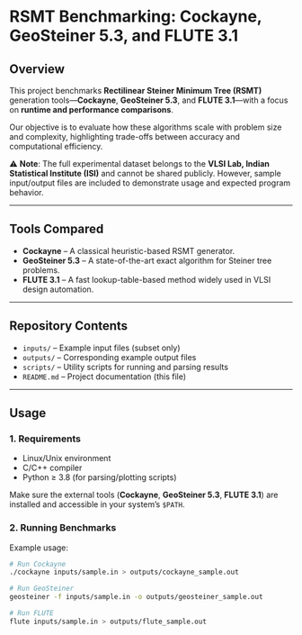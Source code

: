 # RSMT Benchmarking: Cockayne, GeoSteiner 5.3, and FLUTE 3.1  

## Overview  
This project benchmarks **Rectilinear Steiner Minimum Tree (RSMT)** generation tools—**Cockayne**, **GeoSteiner 5.3**, and **FLUTE 3.1**—with a focus on **runtime and performance comparisons**.  

Our objective is to evaluate how these algorithms scale with problem size and complexity, highlighting trade-offs between accuracy and computational efficiency.  

⚠️ **Note**: The full experimental dataset belongs to the **VLSI Lab, Indian Statistical Institute (ISI)** and cannot be shared publicly. However, sample input/output files are included to demonstrate usage and expected program behavior.  

---

## Tools Compared  
- **Cockayne** – A classical heuristic-based RSMT generator.  
- **GeoSteiner 5.3** – A state-of-the-art exact algorithm for Steiner tree problems.  
- **FLUTE 3.1** – A fast lookup-table-based method widely used in VLSI design automation.  

---

## Repository Contents  
- `inputs/` – Example input files (subset only)  
- `outputs/` – Corresponding example output files  
- `scripts/` – Utility scripts for running and parsing results  
- `README.md` – Project documentation (this file)  

---

## Usage  

### 1. Requirements  
- Linux/Unix environment  
- C/C++ compiler  
- Python ≥ 3.8 (for parsing/plotting scripts)  

Make sure the external tools (**Cockayne**, **GeoSteiner 5.3**, **FLUTE 3.1**) are installed and accessible in your system’s `$PATH`.  

### 2. Running Benchmarks  
Example usage:  

```bash
# Run Cockayne
./cockayne inputs/sample.in > outputs/cockayne_sample.out

# Run GeoSteiner
geosteiner -f inputs/sample.in -o outputs/geosteiner_sample.out

# Run FLUTE
flute inputs/sample.in > outputs/flute_sample.out
